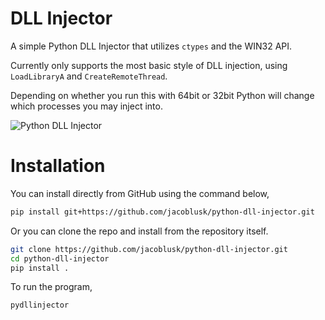 # DLL Injector

A simple Python DLL Injector that utilizes `ctypes` and the WIN32 API.

Currently only supports the most basic style of DLL injection, using `LoadLibraryA` and `CreateRemoteThread`.

Depending on whether you run this with 64bit or 32bit Python will change which processes you may inject into.

![Python DLL Injector](https://i.imgur.com/w2AZbll.png)
# Installation
You can install directly from GitHub using the command below,
```sh
pip install git+https://github.com/jacoblusk/python-dll-injector.git
```
Or you can clone the repo and install from the repository itself.
```sh
git clone https://github.com/jacoblusk/python-dll-injector.git
cd python-dll-injector
pip install .
```
To run the program,
```sh
pydllinjector
```
